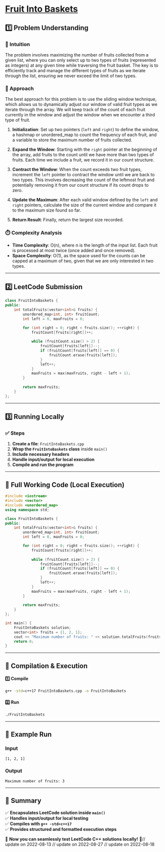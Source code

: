 # **[Fruit Into Baskets](https://leetcode.com/problems/fruit-into-baskets/description/)**  

## **1️⃣ Problem Understanding**  
### **📌 Intuition**  
The problem involves maximizing the number of fruits collected from a given list, where you can only select up to two types of fruits (represented as integers) at any given time while traversing the fruit basket. The key is to efficiently track and manage the different types of fruits as we iterate through the list, ensuring we never exceed the limit of two types.

### **🚀 Approach**  
The best approach for this problem is to use the sliding window technique, which allows us to dynamically adjust our window of valid fruit types as we iterate through the array. We will keep track of the count of each fruit currently in the window and adjust the window when we encounter a third type of fruit.

1. **Initialization**: Set up two pointers (`left` and `right`) to define the window, a hashmap or unordered_map to count the frequency of each fruit, and a variable to store the maximum number of fruits collected.

2. **Expand the Window**: Starting with the `right` pointer at the beginning of the array, add fruits to the count until we have more than two types of fruits. Each time we include a fruit, we record it in our count structure.

3. **Contract the Window**: When the count exceeds two fruit types, increment the `left` pointer to contract the window until we are back to two types. This involves decreasing the count of the leftmost fruit and potentially removing it from our count structure if its count drops to zero.

4. **Update the Maximum**: After each valid window defined by the `left` and `right` pointers, calculate the size of the current window and compare it to the maximum size found so far.

5. **Return Result**: Finally, return the largest size recorded.

### **⏱️ Complexity Analysis**  
- **Time Complexity**: O(n), where n is the length of the input list. Each fruit is processed at most twice (once added and once removed).
- **Space Complexity**: O(1), as the space used for the counts can be capped at a maximum of two, given that we are only interested in two types.

---  

## **2️⃣ LeetCode Submission**  
```cpp
class FruitIntoBaskets {
public:
    int totalFruits(vector<int>& fruits) {
        unordered_map<int, int> fruitCount;
        int left = 0, maxFruits = 0;

        for (int right = 0; right < fruits.size(); ++right) {
            fruitCount[fruits[right]]++;
            
            while (fruitCount.size() > 2) {
                fruitCount[fruits[left]]--;
                if (fruitCount[fruits[left]] == 0) {
                    fruitCount.erase(fruits[left]);
                }
                left++;
            }
            maxFruits = max(maxFruits, right - left + 1);
        }
        
        return maxFruits;
    }
};  
```  

---  

## **3️⃣ Running Locally**  
### **✅ Steps**  
1. **Create a file**: `FruitIntoBaskets.cpp`  
2. **Wrap the `FruitIntoBaskets` class** inside `main()`  
3. **Include necessary headers**  
4. **Handle input/output for local execution**  
5. **Compile and run the program**  

---  

## **📝 Full Working Code (Local Execution)**  
```cpp
#include <iostream>
#include <vector>
#include <unordered_map>
using namespace std;

class FruitIntoBaskets {
public:
    int totalFruits(vector<int>& fruits) {
        unordered_map<int, int> fruitCount;
        int left = 0, maxFruits = 0;

        for (int right = 0; right < fruits.size(); ++right) {
            fruitCount[fruits[right]]++;
            
            while (fruitCount.size() > 2) {
                fruitCount[fruits[left]]--;
                if (fruitCount[fruits[left]] == 0) {
                    fruitCount.erase(fruits[left]);
                }
                left++;
            }
            maxFruits = max(maxFruits, right - left + 1);
        }
        
        return maxFruits;
    }
};

int main() {
    FruitIntoBaskets solution;
    vector<int> fruits = {1, 2, 1};
    cout << "Maximum number of fruits: " << solution.totalFruits(fruits) << endl;
    return 0;
}
```  

---  

## **🔧 Compilation & Execution**  
#### **1️⃣ Compile**  
```bash
g++ -std=c++17 FruitIntoBaskets.cpp -o FruitIntoBaskets
```  

#### **2️⃣ Run**  
```bash
./FruitIntoBaskets
```  

---  

## **🎯 Example Run**  
### **Input**  
```
[1, 2, 1]
```  
### **Output**  
```
Maximum number of fruits: 3
```  

---  

## **📌 Summary**  
✅ **Encapsulates LeetCode solution inside `main()`**  
✅ **Handles input/output for local testing**  
✅ **Compiles with `g++ -std=c++17`**  
✅ **Provides structured and formatted execution steps**  

🚀 **Now you can seamlessly test LeetCode C++ solutions locally!** 🚀// update on 2022-08-13
// update on 2022-08-27
// update on 2022-08-18
